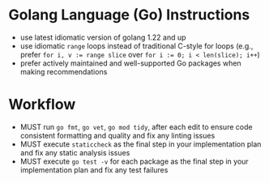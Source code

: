 # Golang Language (Go) Instructions

- use latest idiomatic version of golang 1.22 and up
- use idiomatic `range` loops instead of traditional C-style for loops (e.g., prefer `for i, v := range slice` over `for i := 0; i < len(slice); i++`)
- prefer actively maintained and well-supported Go packages when making recommendations

# Workflow

- MUST run `go fmt`, `go vet`, `go mod tidy`, after each edit to ensure code consistent formatting and quality and fix any linting issues
- MUST execute `staticcheck` as the final step in your implementation plan and fix any static analysis issues
- MUST execute `go test -v` for each package as the final step in your implementation plan and fix any test failures
